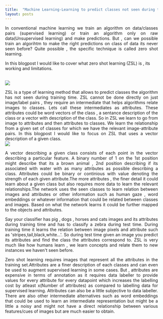 ```yaml
---
title:  "Machine Learning-Learning to predict classes not seen during training"
layout: posts
---
```


<p style="text-align:justify">In conventional machine learning we train an algorithm on data/classes pairs (supervised learning) or train an algorithm only on raw data(Unsupervised learning) and make predictions. But , can we possible train an algorihtm to make the right predictions on class of data its never seen before?
Quite possible , the specific technique is called zero shot learning.</p>

<p>In this blogpost I would like to cover what zero shot learning (ZSL) is , its working and limitations.</p>

<br />

<img src="https://csdl-images.computer.org/trans/tp/2016/07/figures/akata1-2487986.gif">

<br />

<p style="text-align:justify">ZSL is a type of learning method that allows to predict classes the algorithm has not seen during training time. ZSL cannot be done directly on just image/label pairs , they require an intermediate that helps algorithms relate images to classes. Lets call these intermediates as attributes. These attributes could be word vectors of the class , a sentance description of the class or a vector with description of the class. So in ZSL we learn to go from image to attributes and then attributes to classes. We learn the relationship from a given set of classes for which we have the relevant image-attribute pairs. In this blogpost I would like to focus on ZSL that uses a vector description of a given class. 
  
<br />
<img src="https://www.ecse.rpi.edu/~cvrl/database/Attribute_Dataset_Files/apascal.png">
<br />

<p style="text-align:justify">A vector describing a given class consists of each point in the vector describing a particular feature. A binary number of 1 on the 1st position might describe that its a brown animal , 2nd position describing if its associated with water with as many attributes as possible describing a class. Attributes could be binary or continious with value denoting the strength of each given attribute.The more attributes , the finer detail it could learn about a given class but also requires more data to learn the relevant relationships.The network uses the seen classes to learn relation between images and attributes or other information such as human gaze , word embeddings or whatever information that could be related between classes and images. Based on what the network learns it could be further mapped to the objects and attributes.</p>

<p style="text-align:justify">Say your classifier has pig , dogs , horses and cats images and its attributes during training time and has to classify a zebra during test time. During training time it learns the relation between image pixels and attribute such as 'stripes,tail,black,white...'. So during test time given an image you predict its attributes and find the class the attributes correspond to. ZSL is very much like how humans learn , we learn concepts and relate them to new instances we haven't seen before.</p>

<p style="text-align:justify">Zero shot learning requires images that represent all the attributes in the training set.Attributes are a finer description of each classes and can even be used to augment supervised learning in some cases. But , attributes are expensive in terms of annotation as it requires data labeller to provide values for every attribute for every datapoint which increases the labelling cost by atleast x(Number of attributes) as compared to labelling data for supervised learning. Attributes can also be a little subjective to data labeller. There are also other intermediate alternatives such as word embeddings that could be used to learn an intermediate representation but might be a little a noisy and might not have a direct relationship between various features/cues of images but are much easier to obtain.</p>
